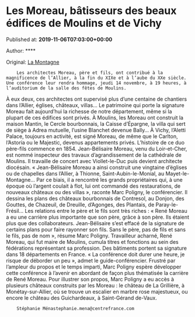 
# Les Moreau, bâtisseurs des beaux édifices de Moulins et de Vichy

Published at: **2019-11-06T07:03:00+00:00**

Author: ****

Original: [La Montagne](https://www.lamontagne.fr/moulins-03000/loisirs/les-moreau-batisseurs-des-beaux-edifices-de-moulins-et-de-vichy_13676386/)


        Les architectes Moreau, père et fils, ont contribué à la magnificence de l’Allier, à la fin du XIXe et à l’aube du XXe siècle. Une conférence leur rendra hommage, jeudi 14 novembre, à 19 heures, à l’auditorium de la salle des fêtes de Moulins.
      
À eux deux, ces architectes ont supervisé plus d’une centaine de chantiers dans l’Allier, églises, châteaux, villas… Le patrimoine qui porte la signature Moreau fait aujourd’hui la richesse de notre département, même si la plupart de ces édifices sont privés.
À Moulins, les Moreau ont construit la maison Mantin, le Cercle bourbonnais, la Caisse d’Épargne, la villa qui sert de siège à Adrea mutuelle, l’usine Blanchet devenue Bally…
À Vichy, l’Aletti Palace, toujours en activité, est signé Moreau, de même que le Carlton, l’Astoria ou le Majestic, devenus appartements privés.
L’histoire de ce duo père-fils commence en 1854. Jean-Bélisaire Moreau, venu du Loir-et-Cher, est nommé inspecteur des travaux d’agrandissement de la cathédrale de Moulins. Il travaille de concert avec Viollet-le-Duc puis devient architecte diocésain.
« Jean-Bélisaire Moreau a ainsi construit une vingtaine d’églises ou de chapelles dans l’Allier, à Thionne, Saint-Aubin-le-Monial, au Mayet-le-Montagne… Par ce biais, il a rencontré les grands propriétaires qui, à une époque où l’argent coulait à flot, lui ont commandé des restaurations, de nouveaux châteaux ou des villas », raconte Marc Poligny, le conférencier.
Il dessina les plans des châteaux bourbonnais de Contresol, au Donjon, des Gouttes, de Chazeuil, de Dreuille, d’Agonges, des Plantais, de Paray-le-Frésil…
Les relations entre le père et le fils sont très riches : « René Moreau a eu une carrière plus importante que son père, grâce à son père. Ils étaient plus que des collaborateurs. Jean-Bélisaire s’est effacé de la signature de certains plans pour faire rayonner son fils. Sans le père, pas de fils et sans le fils, pas de nom », résume Marc Poligny.
Travailleur acharné, René Moreau, qui fut maire de Moulins, cumula titres et fonctions au sein des fédérations représentant sa profession. Des bâtiments portent sa signature dans 18 départements en France.
« La conférence doit durer une heure, je risque de déborder un peu », admet le guide-conférencier.
Frustré par l’ampleur du propos et le temps imparti, Marc Poligny espère développer cette conférence à l’avenir en abordant de façon plus thématisée la carrière de René Moreau.
Pour illustrer son propos, Marc Poligny a eu accès à plusieurs châteaux construits par les Moreau : le château de La Grillière, à Monétay-sur-Allier, où se trouve un escalier en marbre rose majestueux, ou encore le château des Guichardeaux, à Saint-Gérand de-Vaux. 

        Stéphanie Ménastephanie.mena@centrefrance.com
      
 
